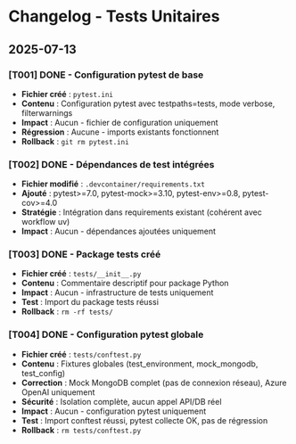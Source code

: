 # Changelog - Tests Unitaires

## 2025-07-13

### [T001] DONE - Configuration pytest de base
- **Fichier créé** : `pytest.ini`
- **Contenu** : Configuration pytest avec testpaths=tests, mode verbose, filterwarnings
- **Impact** : Aucun - fichier de configuration uniquement
- **Régression** : Aucune - imports existants fonctionnent
- **Rollback** : `git rm pytest.ini`

### [T002] DONE - Dépendances de test intégrées
- **Fichier modifié** : `.devcontainer/requirements.txt`
- **Ajouté** : pytest>=7.0, pytest-mock>=3.10, pytest-env>=0.8, pytest-cov>=4.0
- **Stratégie** : Intégration dans requirements existant (cohérent avec workflow uv)
- **Impact** : Aucun - dépendances ajoutées uniquement  
### [T003] DONE - Package tests créé
- **Fichier créé** : `tests/__init__.py`
- **Contenu** : Commentaire descriptif pour package Python
- **Impact** : Aucun - infrastructure de tests uniquement
- **Test** : Import du package tests réussi
- **Rollback** : `rm -rf tests/`

### [T004] DONE - Configuration pytest globale
- **Fichier créé** : `tests/conftest.py`
- **Contenu** : Fixtures globales (test_environment, mock_mongodb, test_config)
- **Correction** : Mock MongoDB complet (pas de connexion réseau), Azure OpenAI uniquement
- **Sécurité** : Isolation complète, aucun appel API/DB réel
- **Impact** : Aucun - configuration pytest uniquement
- **Test** : Import conftest réussi, pytest collecte OK, pas de régression
- **Rollback** : `rm tests/conftest.py`
